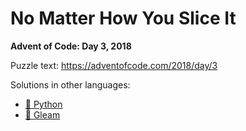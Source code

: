 # No Matter How You Slice It

**Advent of Code: Day 3, 2018**

Puzzle text: <https://adventofcode.com/2018/day/3>

Solutions in other languages:

- [🐍 Python](../../../../python/2018/03_no_matter_how_you_slice_it)
- [🌠 Gleam](../../../../gleam/aoc/src/aoc_2018/README_day_3.md)

